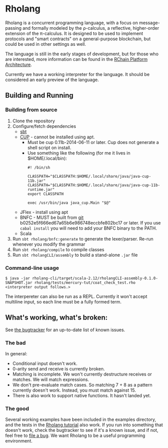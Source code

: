 # Rholang

Rholang is a concurrent programming language, with a focus on message-passing and formally modeled by the ρ-calculus, a reflective, higher-order extension of the π-calculus. It is designed to be used to implement protocols and "smart contracts" on a general-purpose blockchain, but could be used in other settings as well.

The language is still in the early stages of development, but for those who are interested, more information can be found in the [RChain Platform Architecture](http://rchain-architecture.readthedocs.io/en/latest/).

Currently we have a working interpreter for the language. It should be considered an early preview of the language.

## Building and Running
### Building from source

1. Clone the repository
2. Configure/fetch dependencies
    * [sbt](http://www.scala-sbt.org/0.13/docs/Installing-sbt-on-Linux.html)
    * [CUP](http://www2.cs.tum.edu/projects/cup/install.php) - cannot be installed using apt.
        * Must be cup 0.11b-2014-06-11 or later. Cup does not generate a shell script on install.
        * Use something like the following (for me it lives in $HOME/.local/bin):
			```
			#! /bin/sh

			CLASSPATH="$CLASSPATH:$HOME/.local/share/java/java-cup-11b.jar"
			CLASSPATH="$CLASSPATH:$HOME/.local/share/java/java-cup-11b-runtime.jar"
			export CLASSPATH

			exec /usr/bin/java java_cup.Main "$@"
			```
    * JFlex - install using apt 
    * BNFC - MUST be built from [git](https://github.com/BNFC/bnfc) b0252e5f666ed67a65b6e986748eccbfe802bc17 or later. If you use `cabal install` you will need to add your BNFC binary to the PATH.
    * Scala
4. Run `sbt rholang/bnfc:generate` to generate the lexer/parser. Re-run whenever you modify the grammar
5. Run `sbt rholang/compile` to compile classes
6. Run `sbt rholangCLI/assembly` to build a stand-alone `.jar` file

### Command-line usage

```
$ java -jar rholang-cli/target/scala-2.12/rholangCLI-assembly-0.1.0-SNAPSHOT.jar rholang/tests/mercury-tut/coat_check_test.rho
<interpreter output follows.>
```

The interpereter can also be run as a REPL. Currently it won't accept multiline input, so each line must be a fully formed term.

## What's working, what's broken:
See [the bugtracker](https://rchain.atlassian.net/projects/RHOL/issues/RHOL-95?filter=allopenissues) for an up-to-date list of known issues.
### The bad
In general:
  * Conditional input doesn't work.
  * 0-arity send and receive is currently broken.
  * Matching is incomplete. We won't currently destructure receives or matches. We will match expressions.
  * We don't pre-evaluate match cases. So matching 7 + 8 as a pattern currently doesn't work. Instead, you must match against 15.
  * There is also work to support native functions. It hasn't landed yet.
### The good
Several working examples have been included in the examples directory, and the tests in the [Rholang tutorial](https://github.com/rchain/rchain/blob/master/docs/rholang/rholangtut-0.2.md) also work. If you run into something that doesn't work, check the bugtracker to see if it's a known issue, and if not, feel free to [file a bug](https://rchain.atlassian.net/secure/CreateIssueDetails!init.jspa?pid=10105&issuetype=10103&versions=10012&components=10004&assignee=medha&summary=issue+created%20via+link). We want Rholang to be a useful programming environment.
